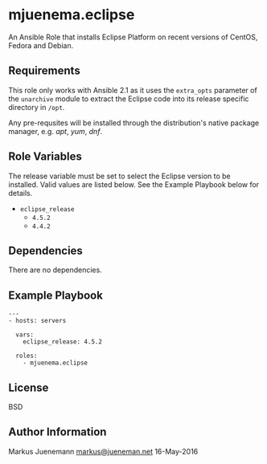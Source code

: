 mjuenema.eclipse
================

An Ansible Role that installs Eclipse Platform on recent versions of CentOS, Fedora and Debian.


Requirements
------------

This role only works with Ansible 2.1 as it uses the ```extra_opts``` parameter
of the ```unarchive``` module to extract the Eclipse code into its release
specific directory in ```/opt```.

Any pre-requsites will be installed through the distribution's native package manager, e.g.
*apt*, *yum*, *dnf*.


Role Variables
--------------

The release variable must be set to select the Eclipse version to be installed. Valid values are
listed below. See the Example Playbook below for details.

* ```eclipse_release```
  * ```4.5.2```
  * ```4.4.2```

Dependencies
------------

There are no dependencies.


Example Playbook
----------------

```
---
- hosts: servers

  vars:
    eclipse_release: 4.5.2

  roles:
    - mjuenema.eclipse

```

License
-------

BSD

Author Information
------------------

Markus Juenemann
markus@jueneman.net
16-May-2016

